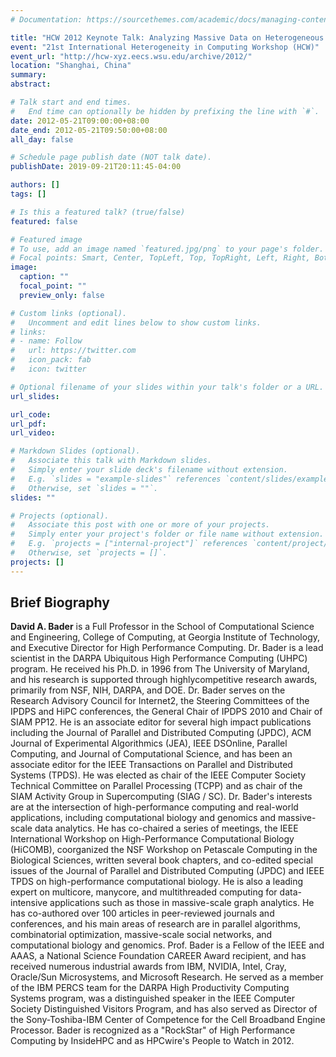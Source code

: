```yaml
---
# Documentation: https://sourcethemes.com/academic/docs/managing-content/

title: "HCW 2012 Keynote Talk: Analyzing Massive Data on Heterogeneous Computing"
event: "21st International Heterogeneity in Computing Workshop (HCW)"
event_url: "http://hcw-xyz.eecs.wsu.edu/archive/2012/"
location: "Shanghai, China"
summary:
abstract:

# Talk start and end times.
#   End time can optionally be hidden by prefixing the line with `#`.
date: 2012-05-21T09:00:00+08:00
date_end: 2012-05-21T09:50:00+08:00
all_day: false

# Schedule page publish date (NOT talk date).
publishDate: 2019-09-21T20:11:45-04:00

authors: []
tags: []

# Is this a featured talk? (true/false)
featured: false

# Featured image
# To use, add an image named `featured.jpg/png` to your page's folder. 
# Focal points: Smart, Center, TopLeft, Top, TopRight, Left, Right, BottomLeft, Bottom, BottomRight.
image:
  caption: ""
  focal_point: ""
  preview_only: false

# Custom links (optional).
#   Uncomment and edit lines below to show custom links.
# links:
# - name: Follow
#   url: https://twitter.com
#   icon_pack: fab
#   icon: twitter

# Optional filename of your slides within your talk's folder or a URL.
url_slides:

url_code:
url_pdf:
url_video:

# Markdown Slides (optional).
#   Associate this talk with Markdown slides.
#   Simply enter your slide deck's filename without extension.
#   E.g. `slides = "example-slides"` references `content/slides/example-slides.md`.
#   Otherwise, set `slides = ""`.
slides: ""

# Projects (optional).
#   Associate this post with one or more of your projects.
#   Simply enter your project's folder or file name without extension.
#   E.g. `projects = ["internal-project"]` references `content/project/deep-learning/index.md`.
#   Otherwise, set `projects = []`.
projects: []
---
```


## Brief Biography ##

**David A. Bader** is a Full Professor in the School of Computational Science and Engineering, College of
Computing, at Georgia Institute of Technology, and Executive Director for High Performance Computing.
Dr. Bader is a lead scientist in the DARPA Ubiquitous High Performance Computing (UHPC) program. He
received his Ph.D. in 1996 from The University of Maryland, and his research is supported through highlycompetitive research awards, primarily from NSF, NIH, DARPA, and DOE. Dr. Bader serves on the
Research Advisory Council for Internet2, the Steering Committees of the IPDPS and HiPC conferences, the
General Chair of IPDPS 2010 and Chair of SIAM PP12. He is an associate editor for several high impact
publications including the Journal of Parallel and Distributed Computing (JPDC), ACM Journal of
Experimental Algorithmics (JEA), IEEE DSOnline, Parallel Computing, and Journal of Computational
Science, and has been an associate editor for the IEEE Transactions on Parallel and Distributed Systems
(TPDS). He was elected as chair of the IEEE Computer Society Technical Committee on Parallel
Processing (TCPP) and as chair of the SIAM Activity Group in Supercomputing (SIAG / SC). Dr. Bader's
interests are at the intersection of high-performance computing and real-world applications, including
computational biology and genomics and massive-scale data analytics. He has co-chaired a series of
meetings, the IEEE International Workshop on High-Performance Computational Biology (HiCOMB), coorganized the NSF Workshop on Petascale Computing in the Biological Sciences, written several book
chapters, and co-edited special issues of the Journal of Parallel and Distributed Computing (JPDC) and
IEEE TPDS on high-performance computational biology. He is also a leading expert on multicore,
manycore, and multithreaded computing for data-intensive applications such as those in massive-scale
graph analytics. He has co-authored over 100 articles in peer-reviewed journals and conferences, and his
main areas of research are in parallel algorithms, combinatorial optimization, massive-scale social
networks, and computational biology and genomics. Prof. Bader is a Fellow of the IEEE and AAAS, a
National Science Foundation CAREER Award recipient, and has received numerous industrial awards from
IBM, NVIDIA, Intel, Cray, Oracle/Sun Microsystems, and Microsoft Research. He served as a member of
the IBM PERCS team for the DARPA High Productivity Computing Systems program, was a distinguished
speaker in the IEEE Computer Society Distinguished Visitors Program, and has also served as Director of
the Sony-Toshiba-IBM Center of Competence for the Cell Broadband Engine Processor. Bader is
recognized as a "RockStar" of High Performance Computing by InsideHPC and as HPCwire's People to
Watch in 2012. 